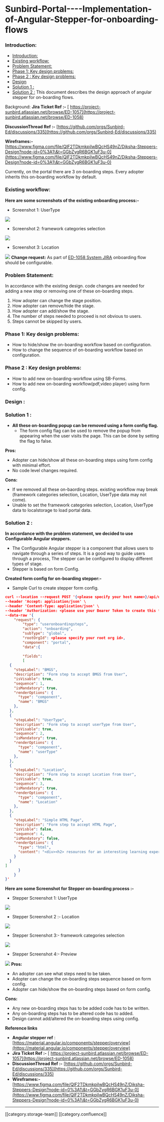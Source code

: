 # Sunbird-Portal----Implementation-of-Angular-Stepper-for-onboarding-flows

### Introduction:

* [Introduction:](sunbird-portal-implementation-of-angular-stepper-for-onboarding-flows.md#introduction:)
* [Existing workflow:](sunbird-portal-implementation-of-angular-stepper-for-onboarding-flows.md#existing-workflow:)
* [Problem Statement:](sunbird-portal-implementation-of-angular-stepper-for-onboarding-flows.md#problem-statement:)
* [Phase 1: Key design problems:](sunbird-portal-implementation-of-angular-stepper-for-onboarding-flows.md#phase-1:-key-design-problems:)
* [Phase 2 : Key design problems:](sunbird-portal-implementation-of-angular-stepper-for-onboarding-flows.md#phase-2-:-key-design-problems:)
* [Design](sunbird-portal-implementation-of-angular-stepper-for-onboarding-flows.md#design)
* [Solution 1 :](sunbird-portal-implementation-of-angular-stepper-for-onboarding-flows.md#solution-1-:)
* [Solution 2 :](sunbird-portal-implementation-of-angular-stepper-for-onboarding-flows.md#solution-2-:) This document describes the design approach of angular stepper for on-boarding flows.

Background: **Jira Ticket Ref :-** [ https://project-sunbird.atlassian.net/browse/ED-1057](https://project-sunbird.atlassian.net/browse/ED-1058)

**DiscussionThread Ref :-** [https://github.com/orgs/Sunbird-Ed/discussions/335](https://github.com/orgs/Sunbird-Ed/discussions/335)

**Wireframes:-** [https://www.figma.com/file/QlF2TDkmkpiIwBQcHS49nZ/Diksha-Steppers-Design?node-id=0%3A1\&t=GGbZygR6BGK1uF3u-0](https://www.figma.com/file/QlF2TDkmkpiIwBQcHS49nZ/Diksha-Steppers-Design?node-id=0%3A1\&t=GGbZygR6BGK1uF3u-0)

Currently, on the portal there are 3 on-boarding steps. Every adopter inherits this on-boarding workflow by default.

### Existing workflow:

**Here are some screenshots of the existing onboarding process:-**

* Screenshot 1: UserType

![](../../../../Others/SunbirdED/images/storage/gbxCAtsQE5Nm8C96i\_ySMXluo-eHgKPAc-56E93gfnx4xO0Lc9QnIxjkZ3F-VGF4KJO\_HjhE6vYF9TPHQGbMS32hEL\_iMOY7QVjVrbibZ8U2Tu\_wAGZ1g7zjQuU0Svigk1KaFdoFcnq7hyPDASCrLudkkWHACqUWuLAL662ZBsuJPLc-H0KkH7ead9NT9w)

* Screenshot 2: framework categories selection

![](../../../../Others/SunbirdED/images/storage/FQ1BEB2OpMH56oPeXvAsCha\_vuty45k9XXVOM0EtxCrTLNi-3T9utr4QOzc26qLJp0rC\_FfkKudg7ooKAu5S24ZzHzKZ\_PpnIsKl5MVsBiKg82IlswOWk4WzkdjXMUmGli7GI81H3pAab7uRq1ANhGHEsbhT54aoEnRSjWqVIngP1seqAOxxKLVM4UqNAw)

* Screenshot 3: Location

![](../../../../Others/SunbirdED/images/storage/nfXYiZp0VGjsBGAMWS5ENC9eRyQMVqrH5nntLbs6372QZmBo4F1Ke8ktrCGD\_0wGyAP-dilIjl4qh-xVEEirOz3Br1YqnUHMNGKCV8OHh8Ru9SEKpiSE2vvOKFa4NzjOClr1JnDtE5YXCv8X8l3WSxTY3VA-65ijp945wJ8JNLvvYn7vqI-1gjVvw7AypA) **Change request:** As part of [ED-1058 System JIRA](https://browse/ED-1058) onboarding flow should be configurable.

### Problem Statement:

In accordance with the existing design. code changes are needed for adding a new step or removing one of these on-boarding steps.

1. How adopter can change the stage position.
2. How adopter can remove/hide the stage.
3. How adopter can add/show the stage.
4. The number of steps needed to proceed is not obvious to users.
5. Steps cannot be skipped by users.

### Phase 1: Key design problems:

* How to hide/show the on-boarding workflow based on configuration.
* How to change the sequence of on-boarding workflow based on configuration.

### Phase 2 : Key design problems:

* How to add new on-boarding-workflow using SB-Forms.
* How to add new on-boarding workflow(pdf,video player) using form config.

### **Design** :

### Solution 1 :

* **All these on-boarding popup can be removed using a form config flag.**
  * The form config flag can be used to remove the popup from appearing when the user visits the page. This can be done by setting the flag to false.

**Pros:**

* Adopter can hide/show all these on-boarding steps using form config with minimal effort.
* No code level changes required.

**Cons:**

* If we removed all these on-baording steps. existing workflow may break (framework categories selection, Location, UserType data may not come).
* Unable to set the framework categories selection, Location, UserType data to localstorage to load portal data.

### Solution 2 :

**In accordance with the problem statement, we decided to use Configurable Angular steppers.**

* The Configurable Angular stepper is a component that allows users to navigate through a series of steps. It is a good way to guide users through a process, The stepper can be configured to display different types of stage.
* Stepper is based on form Config.

**Created form config for on-boarding stepper:-**

* Sample Curl to create stepper form config.

```json
curl --location --request POST '{<please specify your host name>}/api/data/v1/form/create' \
--header 'Accept: application/json' \
--header 'Content-Type: application/json' \
--header 'Authorization: <please use your Bearer Token to create this form>' \
--data-raw '{
    "request": {
        "type": "useronboardingsteps",
        "action": "onboarding",
        "subType": "global",
        "rootOrgId": <please specify your root org id>,
        "component": "portal",
        "data":{
        
        "fields": 
        [
  {
    "stepLabel": "BMGS",
    "description": "Form step to accept BMGS from User",
    "isVisable": true,
    "sequence": 1,
    "isMandatory": true,
    "renderOptions": {
      "type": "component",
      "name": "BMGS"
    },
  },
  {
    "stepLabel": "UserType",
    "description": "Form step to accept userType from User",
    "isVisable": true,
    "sequence": 2,
    "isMandatory": true,
    "renderOptions": {
      "type": "component",
      "name": "userType"
    },
  },
  {
    "stepLabel": "Location",
    "description": "Form step to accept Location from User",
    "isVisable": true,
    "sequence": 3,
    "isMandatory": true,
    "renderOptions": {
      "type": "component",
      "name": "Location"
    },
  },
  {
    "stepLabel": "Simple HTML Page",
    "description": "Form step to accept HTML Page",
    "isVisble": false,
    "sequence": 4,
    "isMandatory": false,
    "renderOptions": {
      "type": "html",
      "content": "<div><h2> resources for an interesting learning experic</h2></div>"
    }
  }
]
      }
    }
}'
```

**Here are some Screenshot for Stepper on-boarding process :-**

* Stepper Screenshot 1: UserType&#x20;

![](../../../../Others/SunbirdED/images/storage/7\_qezbeJg5NDOlb71lCMTHmNJd8NDE94eqiThUewOsKxtP51bVa-5DCVY5W0Iqr-NxbrEJ\_3lgBmjpHLYGiuW90yKn1LffGNM\_QQz4lq-nJsl6HYsCbE7dh-k7LqgFs71MwCDRqz0lmG\_iKBP6GB-cJe1b5a3boRTVQxTi3j6UxMokbHYakAu8hAQHVt-Q)

* Stepper Screenshot 2 :- Location&#x20;

![](../../../../Others/SunbirdED/images/storage/yBkOgNI160A1EvfsYaKUtHtuqRB80CXX1kttxUqIzDTXrcS0AI0sRfEpZgfFxX29zFaKQ9mvVBnYs3rHPKVvptNXRxIQaFpJoOTQi-Y0yMVzQ5mBJK1qZWpzjKnAcdSv-8KfepaxiXEww9MqEwlbzcXxBCKhCHDU1VrTlTaxlEi69Q9cAl3ZMBNkPXRvxA)

* Stepper Screenshot 3:- framework categories selection

![](../../../../Others/SunbirdED/images/storage/Tts5mt3ZmkAu7MZdl5Wcgc7cOYEVINkeQGeBkTs-t4au6hAOnwpm81s4UxBIdkUMq8eyeIkJSROQPAD6pr5kpaYxBW-prZf469g5V1t4zTmskXHHIehReJG65ThnY8iKPec6gxiSLG4vXR0nPgv9VzSvP4r9XPquCQxpRY6ZAhMXFUx-YyEOHwjP67tG1A)

* Stepper Screenshot 4:- Preview

![](../../../../Others/SunbirdED/images/storage/zXcncilqoukNji8QALRCQhESOlAG2Z7qXgXtfeuUAEd3cATM3jrOqIkgxqNqoGUfRZZqqi4cla3VAc2Ty3ExUF2YiDw1nB4DWyLRN7cMup5qoT11hbuCpDuJNuMN1WPk4o5\_rTeTfrgm9w4nowG-TYiPXqBKTAlj-mSsj-FRAqIFPzKyy43cLAEAEJQGqA) **Pros:**

* An adopter can see what steps need to be taken.
* Adopter can change the on-boarding steps sequence based on form config.
* Adopter can hide/show the on-boarding steps based on form config.

**Cons:**

* Any new on-boarding steps has to be added code has to be written.
* Any on-boarding steps has to be altered code has to added.
* Design cannot add/altered the on-boarding steps using config.

**Reference links**

* **Angular stepper ref** : [https://material.angular.io/components/stepper/overview](https://material.angular.io/components/stepper/overview)
* **Jira Ticket Ref :-** [ https://project-sunbird.atlassian.net/browse/ED-1057](https://project-sunbird.atlassian.net/browse/ED-1058)
* **DiscussionThread Ref :-** [https://github.com/orgs/Sunbird-Ed/discussions/335](https://github.com/orgs/Sunbird-Ed/discussions/335)
* **Wireframes:-** [https://www.figma.com/file/QlF2TDkmkpiIwBQcHS49nZ/Diksha-Steppers-Design?node-id=0%3A1\&t=GGbZygR6BGK1uF3u-0](https://www.figma.com/file/QlF2TDkmkpiIwBQcHS49nZ/Diksha-Steppers-Design?node-id=0%3A1\&t=GGbZygR6BGK1uF3u-0)

***

\[\[category.storage-team]] \[\[category.confluence]]
